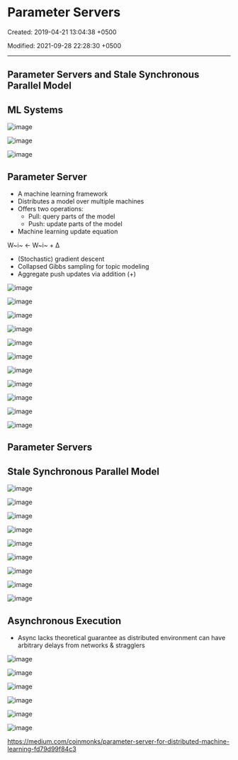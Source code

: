 # Parameter Servers

Created: 2019-04-21 13:04:38 +0500

Modified: 2021-09-28 22:28:30 +0500

---

## Parameter Servers and Stale Synchronous Parallel Model

## ML Systems

![image](media/Big-Data_Parameter-Servers-image1.jpeg)

![image](media/Big-Data_Parameter-Servers-image2.png)

![image](media/Big-Data_Parameter-Servers-image3.png)

## Parameter Server
-   A machine learning framework
-   Distributes a model over multiple machines
-   Offers two operations:
    -   Pull: query parts of the model
    -   Push: update parts of the model
-   Machine learning update equation

W~i~ <- W~i~ + Δ
-   (Stochastic) gradient descent
-   Collapsed Gibbs sampling for topic modeling
-   Aggregate push updates via addition (+)

![image](media/Big-Data_Parameter-Servers-image4.png)

![image](media/Big-Data_Parameter-Servers-image5.png)

![image](media/Big-Data_Parameter-Servers-image6.png)

![image](media/Big-Data_Parameter-Servers-image7.png)

![image](media/Big-Data_Parameter-Servers-image8.png)

![image](media/Big-Data_Parameter-Servers-image9.png)

![image](media/Big-Data_Parameter-Servers-image10.png)

![image](media/Big-Data_Parameter-Servers-image11.png)

![image](media/Big-Data_Parameter-Servers-image12.png)

![image](media/Big-Data_Parameter-Servers-image13.png)

![image](media/Big-Data_Parameter-Servers-image14.png)

## Parameter Servers

## Stale Synchronous Parallel Model

![image](media/Big-Data_Parameter-Servers-image15.png)

![image](media/Big-Data_Parameter-Servers-image16.png)

![image](media/Big-Data_Parameter-Servers-image17.png)

![image](media/Big-Data_Parameter-Servers-image18.png)

![image](media/Big-Data_Parameter-Servers-image19.png)

![image](media/Big-Data_Parameter-Servers-image20.png)

![image](media/Big-Data_Parameter-Servers-image21.png)

![image](media/Big-Data_Parameter-Servers-image22.png)

![image](media/Big-Data_Parameter-Servers-image23.png)

## Asynchronous Execution
-   Async lacks theoretical guarantee as distributed environment can have arbitrary delays from networks & stragglers

![image](media/Big-Data_Parameter-Servers-image24.png)

![image](media/Big-Data_Parameter-Servers-image25.png)

![image](media/Big-Data_Parameter-Servers-image26.png)

![image](media/Big-Data_Parameter-Servers-image27.png)

![image](media/Big-Data_Parameter-Servers-image28.png)

![image](media/Big-Data_Parameter-Servers-image29.png)

<https://medium.com/coinmonks/parameter-server-for-distributed-machine-learning-fd79d99f84c3>
